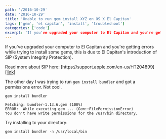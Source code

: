 ```yaml
---
path: '/2016-10-29'
date: '2016-10-29'
title: 'Unable to run gem install XYZ on OS X El Capitan'
tags: ['gem', 'el capitan', 'install', 'troubleshoot']
categories: ['code']
excerpt: 'If you've upgraded your computer to El Capitan and you're getting errors...'
---
```


If you've upgraded your computer to El Capitan and you're getting errors while trying to install some gems, this is due to  El Capitan's introduction of SIP (System Integrity Protection).

Read more about SIP here: [https://support.apple.com/en-us/HT204899][link]

The other day I was trying to run `gem install bundler` and got a permissions error. Not cool.

```bash{numberLines: true}
gem install bundler

Fetching: bundler-1.13.6.gem (100%)
ERROR:  While executing gem ... (Gem::FilePermissionError)
You don't have write permissions for the /usr/bin directory.
```

Try installing to your directory:

```bash{numberLines: true}
gem install bundler -n /usr/local/bin
```

[link]:https://support.apple.com/en-us/HT204899

